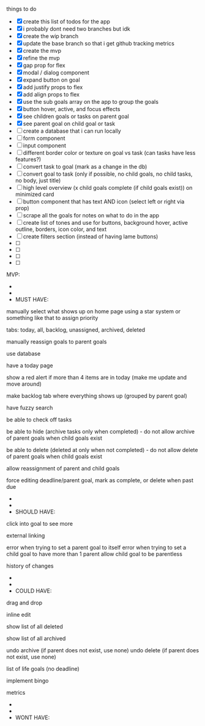 things to do

- [x] create this list of todos for the app
- [x] i probably dont need two branches but idk
- [x] create the wip branch
- [x] update the base branch so that i get github tracking metrics
- [x] create the mvp
- [x] refine the mvp
- [x] gap prop for flex
- [x] modal / dialog component
- [x] expand button on goal
- [x] add justify props to flex
- [x] add align props to flex
- [x] use the sub goals array on the app to group the goals
- [x] button hover, active, and focus effects
- [x] see children goals or tasks on parent goal
- [x] see parent goal on child goal or task
- [ ] create a database that i can run locally
- [ ] form component
- [ ] input component
- [ ] different border color or texture on goal vs task (can tasks have less features?)
- [ ] convert task to goal (mark as a change in the db)
- [ ] convert goal to task (only if possible, no child goals, no child tasks, no body, just title)
- [ ] high level overview (x child goals complete (if child goals exist)) on minimized card
- [ ] button component that has text AND icon (select left or right via prop)
- [ ] scrape all the goals for notes on what to do in the app
- [ ] create list of tones and use for buttons, background hover, active outline, borders, icon color, and text
- [ ] create filters section (instead of having lame buttons)
- [ ]
- [ ]
- [ ]
- [ ]

MVP:

-
-
- MUST HAVE:

manually select what shows up on home page using a star system or something like that to assign priority

tabs: today, all, backlog, unassigned, archived, deleted

manually reassign goals to parent goals

use database

have a today page

show a red alert if more than 4 items are in today (make me update and move around)

make backlog tab where everything shows up (grouped by parent goal)

have fuzzy search

be able to check off tasks

be able to hide (archive tasks only when completed) - do not allow archive of parent goals when child goals exist

be able to delete (deleted at only when not completed) - do not allow delete of parent goals when child goals exist

allow reassignment of parent and child goals

force editing deadline/parent goal, mark as complete, or delete when past due

-
-
- SHOULD HAVE:

click into goal to see more

external linking

error when trying to set a parent goal to itself
error when trying to set a child goal to have more than 1 parent
allow child goal to be parentless

history of changes

-
-
- COULD HAVE:

drag and drop

inline edit

show list of all deleted

show list of all archived

undo archive (if parent does not exist, use none)
undo delete (if parent does not exist, use none)

list of life goals (no deadline)

implement bingo

metrics

-
-
- WONT HAVE:
